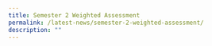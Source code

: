 ```yaml
---
title: Semester 2 Weighted Assessment
permalink: /latest-news/semester-2-weighted-assessment/
description: ""
---
```

